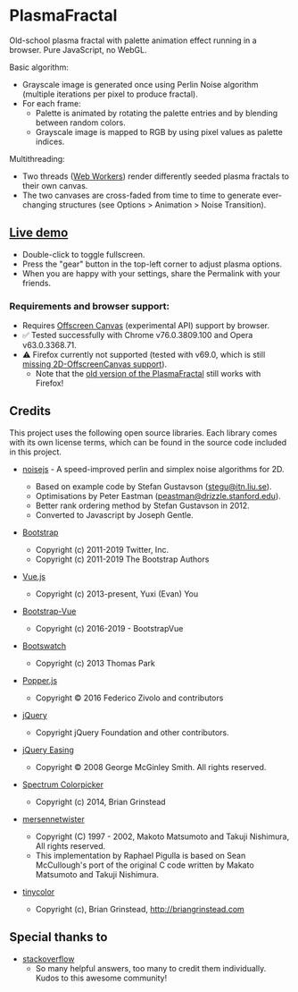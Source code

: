 # PlasmaFractal
Old-school plasma fractal with palette animation effect running in a browser. Pure JavaScript, no WebGL.

Basic algorithm:
- Grayscale image is generated once using Perlin Noise algorithm (multiple iterations per pixel to produce fractal).
- For each frame:
  - Palette is animated by rotating the palette entries and by blending between random colors.
  - Grayscale image is mapped to RGB by using pixel values as palette indices.

Multithreading:
  - Two threads ([Web Workers](https://developer.mozilla.org/en-US/docs/Web/API/Web_Workers_API/Using_web_workers)) render differently seeded plasma fractals to their own canvas.
  - The two canvases are cross-faded from time to time to generate ever-changing structures (see Options > Animation > Noise Transition).

## [Live demo](https://zett42.github.io/PlasmaFractal2/)
- Double-click to toggle fullscreen.
- Press the "gear" button in the top-left corner to adjust plasma options.
- When you are happy with your settings, share the Permalink with your friends.

### Requirements and browser support:
- Requires [Offscreen Canvas](https://developer.mozilla.org/en-US/docs/Web/API/OffscreenCanvas) (experimental API) support by browser.
- :white_check_mark: Tested successfully with Chrome v76.0.3809.100 and Opera v63.0.3368.71.
- :warning: Firefox currently not supported (tested with v69.0, which is still [missing 2D-OffscreenCanvas support](https://bugzilla.mozilla.org/show_bug.cgi?id=801176)). 
  - Note that the [old version of the PlasmaFractal](https://zett42.github.io/PlasmaFractal/) still works with Firefox!

## Credits
This project uses the following open source libraries. Each library comes with its own license terms, which can be found in the source code included in this project.

- [noisejs](https://github.com/josephg/noisejs) - A speed-improved perlin and simplex noise algorithms for 2D. 
  - Based on example code by Stefan Gustavson (stegu@itn.liu.se). 
  - Optimisations by Peter Eastman (peastman@drizzle.stanford.edu). 
  - Better rank ordering method by Stefan Gustavson in 2012. 
  - Converted to Javascript by Joseph Gentle. 

- [Bootstrap](https://getbootstrap.com/) 
  - Copyright (c) 2011-2019 Twitter, Inc.
  - Copyright (c) 2011-2019 The Bootstrap Authors
  
- [Vue.js](https://vuejs.org/)
  - Copyright (c) 2013-present, Yuxi (Evan) You 
  
- [Bootstrap-Vue](https://bootstrap-vue.js.org/)
  - Copyright (c) 2016-2019 - BootstrapVue
  
- [Bootswatch](https://bootswatch.com/)
  - Copyright (c) 2013 Thomas Park
  
- [Popper.js](https://popper.js.org/)
  - Copyright © 2016 Federico Zivolo and contributors

- [jQuery](https://jquery.org/) 
  - Copyright jQuery Foundation and other contributors. 
  
- [jQuery Easing](http://gsgd.co.uk/sandbox/jquery/easing/)
  - Copyright © 2008 George McGinley Smith. All rights reserved.

- [Spectrum Colorpicker](http://briangrinstead.com)
  - Copyright (c) 2014, Brian Grinstead 

- [mersennetwister](https://github.com/pigulla/mersennetwister)
  - Copyright (C) 1997 - 2002, Makoto Matsumoto and Takuji Nishimura, All rights reserved.
  - This implementation by Raphael Pigulla is based on Sean McCullough's port of the original C code written by Makato Matsumoto and Takuji Nishimura.
  
- [tinycolor](https://github.com/bgrins/TinyColor)
  - Copyright (c), Brian Grinstead, http://briangrinstead.com

## Special thanks to
- [stackoverflow](https://stackoverflow.com)
  - So many helpful answers, too many to credit them individually. Kudos to this awesome community!
